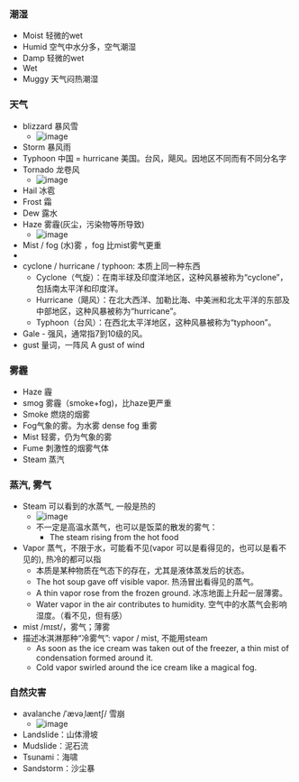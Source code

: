 ### 潮湿
- Moist 轻微的wet
- Humid 空气中水分多，空气潮湿
- Damp 轻微的wet
- Wet
- Muggy 天气闷热潮湿

### 天气
- blizzard 暴风雪
  - ![image](https://github.com/user-attachments/assets/4eb29c22-7d2b-4834-9fe5-57938140dd0e)
- Storm 暴风雨
- Typhoon 中国 = hurricane 美国。台风，飓风。因地区不同而有不同分名字
- Tornado 龙卷风
  - ![image](https://github.com/user-attachments/assets/29e0af19-ed73-4ff0-b467-09e27c62f0fc)
- Hail 冰雹
- Frost 霜
- Dew 露水
- Haze 雾霾(灰尘，污染物等所导致)
  - ![image](https://github.com/user-attachments/assets/0a2a7dab-6e36-4423-a181-1f40c7d8e595)
- Mist / fog (水)雾 ，fog 比mist雾气更重
-
- cyclone / hurricane / typhoon: 本质上同一种东西
  - Cyclone（气旋）：在南半球及印度洋地区，这种风暴被称为“cyclone”，包括南太平洋和印度洋。
  - Hurricane（飓风）：在北大西洋、加勒比海、中美洲和北太平洋的东部及中部地区，这种风暴被称为“hurricane”。
  - Typhoon（台风）：在西北太平洋地区，这种风暴被称为“typhoon”。
- Gale - 强风，通常指7到10级的风。
- gust 量词，一阵风 A gust of wind 

### 雾霾
- Haze 霾
- smog 雾霾（smoke+fog)，比haze更严重
- Smoke 燃烧的烟雾
- Fog气象的雾。为水雾 dense fog 重雾
- Mist 轻雾，仍为气象的雾
- Fume 刺激性的烟雾气体
- Steam 蒸汽

### 蒸汽, 雾气
- Steam 可以看到的水蒸气, 一般是热的
  - ![image](https://github.com/user-attachments/assets/c3187008-5a1c-45d7-aede-f36fa542a1b7)
  - 不一定是高温水蒸气，也可以是饭菜的散发的雾气：
    - The steam rising from the hot food
- Vapor 蒸气，不限于水，可能看不见(vapor 可以是看得见的，也可以是看不见的), 热冷的都可以指
  - 本质是某种物质在气态下的存在，尤其是液体蒸发后的状态。 
  - The hot soup gave off visible vapor. 热汤冒出看得见的蒸气。 
  - A thin vapor rose from the frozen ground.  冰冻地面上升起一层薄雾。 
  - Water vapor in the air contributes to humidity.  空气中的水蒸气会影响湿度。（看不见，但有感）
- mist /mɪst/，雾气；薄雾 
- 描述冰淇淋那种“冷雾气”:  vapor / mist, 不能用steam
  - As soon as the ice cream was taken out of the freezer, a thin mist of condensation formed around it.
  - Cold vapor swirled around the ice cream like a magical fog.

### 自然灾害
- avalanche /ˈævəˌlæntʃ/ 雪崩
  - ![image](https://github.com/user-attachments/assets/8a6d256e-30e2-4705-897c-ecd8a1edb26d)
- Landslide：山体滑坡
- Mudslide：泥石流
- Tsunami：海啸
- Sandstorm：沙尘暴
